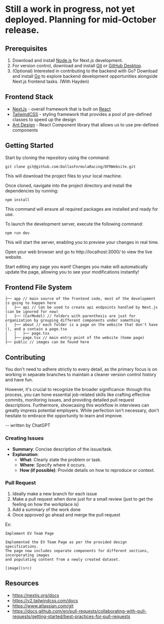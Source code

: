 
# Still a work in progress, not yet deployed. Planning for mid-October release. 

## Prerequisites
1. Download and install [Node.js](https://nodejs.org/en/download) for Next.js development.
2. For version control, download and install [Git](https://git-scm.com/downloads) or [GitHub Desktop](https://desktop.github.com).
3. (Optional) Interested in contributing to the backend with Go? Download and install [Go](https://go.dev/doc/install) to explore backend development opportunities alongside Next.js frontend tasks. (With Hayden)

## Frontend Stack
- [NextJs](https://nextjs.org/) - overall framework that is built on [React](https://react.dev/)
- [TailwindCSS](https://tailwindcss.com/) - styling framework that provides a pool of pre-defined classes to speed up the design
- [Ant Design](https://ant.design/) - React Component library that allows us to use pre-defined components

## Getting Started
Start by cloning the repository using the command:
```
git clone git@github.com:DallasFormulaRacing/DFRWebsite.git
```
This will download the project files to your local machine.

Once cloned, navigate into the project directory and install the dependencies by running:
```
npm install
```
This command will ensure all required packages are installed and ready for use.

To launch the development server, execute the following command:
```
npm run dev
```
This will start the server, enabling you to preview your changes in real time.

Open your web browser and go to http://localhost:3000/ to view the live website.

Start editing any page you want! Changes you make will automatically update the page, allowing you to see your modifications instantly!

## Frontend File System
```
├── app // main source of the frontend code, most of the development is going to happen here
│   ├── api // Can be used to create api endpoints handled by Next.js (can be ignored for now)
│   ├── (CarModel) // folders with parenthesis are just for organization by grouping different components under something
│   ├── about // each folder is a page on the website that don't have (), and a contain a page.tsx
│   │   ├── page.tsx
│   ├── page.tsx // main entry point of the website (home page)
├── public // images can be found here
```

## Contributing
You don't need to adhere strictly to every detail, as the primary focus is on working in separate branches to maintain a cleaner version control history and have fun. 

However, it's crucial to recognize the broader significance: through this process, you can hone essential job-related skills like crafting effective commits, monitoring issues, and providing detailed pull request descriptions. Furthermore, showcasing this workflow in interviews can greatly impress potential employers. While perfection isn't necessary, don't hesitate to embrace the opportunity to learn and improve.

-- written by ChatGPT

### Creating Issues
- **Summary**: Concise description of the issue/task.
- **Explanation**: 
  - **What**: Clearly state the problem or task.
  - **Where**: Specify where it occurs.
  - **How (if possible)**: Provide details on how to reproduce or context.

### Pull Request
1. Ideally make a new branch for each issue
2. Make a pull request when done just for a small review (just to get the feeling on how the workplace is)
3. Add a summary of the work done
4. Once approved go ahead and merge the pull request

Ex:
```
Implement EV Team Page

Implemented the EV Team Page as per the provided design specifications.
The page now includes separate components for different sections, incorporating images
and populating content from a newly created dataset.

[image](src)
```

## Resources
- https://nextjs.org/docs
- https://v2.tailwindcss.com/docs
- https://www.atlassian.com/git
- https://docs.github.com/en/pull-requests/collaborating-with-pull-requests/getting-started/best-practices-for-pull-requests
